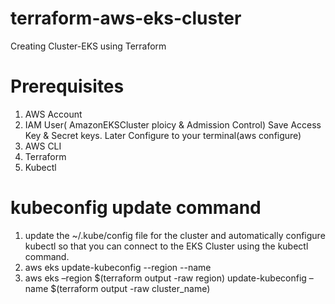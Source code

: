 # terraform-aws-eks-cluster

Creating Cluster-EKS using Terraform

# Prerequisites
1. AWS Account
2. IAM User( AmazonEKSCluster ploicy & Admission Control) Save Access Key & Secret keys. Later  Configure to your terminal(aws configure)
3. AWS CLI
4. Terraform
5. Kubectl

# kubeconfig update command
1. update the ~/.kube/config file for the cluster and automatically configure kubectl so that you can connect to the EKS Cluster using the kubectl command. 
2. aws eks update-kubeconfig --region <us-east-1> --name <EKSClusterName>
3. aws eks –region $(terraform output -raw region) update-kubeconfig –name $(terraform output -raw cluster_name)




